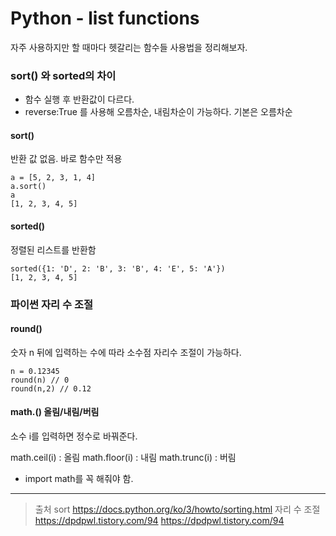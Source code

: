 # Python - list functions

자주 사용하지만 할 때마다 헷갈리는 함수들 사용법을 정리해보자.

### sort() 와 sorted의 차이
- 함수 실행 후 반환값이 다르다.
- reverse:True 를 사용해 오름차순, 내림차순이 가능하다. 기본은 오름차순

#### sort()
반환 값 없음. 바로 함수만 적용

```
a = [5, 2, 3, 1, 4]
a.sort()
a
[1, 2, 3, 4, 5]
```
#### sorted()
정렬된 리스트를 반환함

```
sorted({1: 'D', 2: 'B', 3: 'B', 4: 'E', 5: 'A'})
[1, 2, 3, 4, 5]
```

### 파이썬 자리 수 조절
#### round()
숫자 n 뒤에 입력하는 수에 따라 소수점 자리수 조절이 가능하다.

```
n = 0.12345
round(n) // 0
round(n,2) // 0.12
```

#### math.() 올림/내림/버림
소수 i를 입력하면 정수로 바꿔준다.

math.ceil(i) : 올림
math.floor(i) : 내림
math.trunc(i) : 버림

- import math를 꼭 해줘야 함.




***

> 출처
sort https://docs.python.org/ko/3/howto/sorting.html
자리 수 조절 https://dpdpwl.tistory.com/94
https://dpdpwl.tistory.com/94
